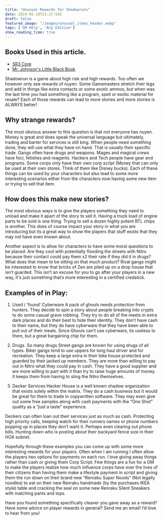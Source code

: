 ```yaml
---
title: "Unusual Rewards for Shadowruns"
date: 2024-05-19T21:27:54Z
draft: false
featured_image: "/images/unusual_items_header.webp"
tags: ['GM Help', 'Any Edition']
show_reading_time: true
---
```

## Books Used in this article. 
 - [SR3 Core](https://amzn.to/3WFuueI)
 - [Mr. Johnson's Little Black Book](https://amzn.to/4dPrP8g)

Shadowrun is a game about high risk and high rewards. Too often we however only see rewards of nuyen.  Some Gamemasters stretch their legs and add in things like extra contacts or some exotic ammos, but when was the last time you had something like a program, spell or exotic material for resale? Each of those rewards can lead to more stories and more stories is ALWAYS better!

## Why strange rewards?
The most obvious answer to this question is that not everyone has nuyen. Money is great and does speak the universal language but ultimately, trading and barter for services is still king. When people need something done, they will use what they have on hand. That is usually their specific trade. Gangs often have drugs and weapons. Mages and magical crews have foci, fetishes and reagents. Hackers and Tech people have gear and programs. Some corps only have their own corp script (Money that can only be used at their own stores. Think of them like Disney bucks). Each of these things can be used by your characters but also lead to some more interesting scenarios either from the characters now having some new item or trying to sell that item.

## How does this make new stories?
The most obvious ways is to give the players something they need to unload and make it apart of the story to sell it. Having a truck load of engine parts to be sold is one thing. Trying to sell a dozen highly potent BTL chips is another. This does of course impact your story in what you are introducing but its a great way to show the players that stuff exists that they may not have even known about.

Another aspect is to allow for characters to have some moral questions to be placed. Are they cool with potentially flooding the streets with Nitro because their contact could pay them x2 their rate if they did it in drugs? What does that mean to be sitting on that much product? Rival gangs might be interested to know that bricks of Zen are piled up on a drop house that isn’t guarded. This isn’t an excuse for you to go after your players in a new way, it's just something that’s more interesting in a certified credstick. 

## Examples of in Play:

1. Used / ‘found’ Cyberware 
A pack of ghouls needs protection from hunters. They decide to spin a story about people breaking into crypts to do some casual grave robbing. They try to do all of the meets in extra dark places and do their best to hide their identity. They don’t have cash to their name, but they do have cyberware that they have been able to pull out of their meals. Since Ghouls can’t use cyberware, its useless to them, but a great bargaining chip for them.

1. Drugs. So many drugs
Street gangs are known for using drugs of all types. Biker gangs tend to use uppers for long haul driver and for recreation. They keep a large extra in their bike house protected and guarded by their jacked up members. They are more than willing to pay out in Nitro what they could pay in cash. They have a good supplier and are more willing to part with it than try to raise huge amounts of money. It keeps them from having to sling the Nitro themselves. 

1. Decker Services
Hacker House is a well known shadow organization that exists solely within the matrix. They do a cash business but it would be great for them to trade in copywritten software. They may even give out some free samples along with cash payments with the “One Shot” quality as a “just a taste” experience. 

Deckers can often loan out their services just as much as cash. Protecting high priority calls, keeping watch for their runners names or phone numbers popping up in places they don’t want it. Perhaps even clearing out phone bills. Hunting down who is posting about their backyard fence size in their HOA subnet.

Hopefully through these examples you can come up with some more interesting rewards for your players. Often when I am running I often allow the players two options for payments on each run. I love giving away things rather than cash or giving them Corp Script. Few things are a fun for a GM to make the players realize how much influence corps have over the lives of their citizens than having them make a lifestyle payment in script and giving them the run down on their brand new “Renraku Super Noods” (Not legally noodles) to eat on their new Renraku handmade (by the purchases IKEA style) table and cracking the seal on some new Renraku Silent Sneakers with matching pants and tops. 

Have you found something specifically cleaver you gave away as a reward? Have some advice on player rewards in general? Send me an email! I’d love to hear from you!